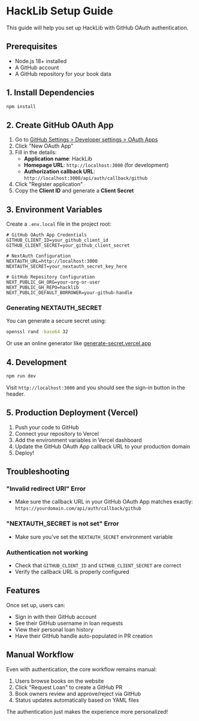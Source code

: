# HackLib Setup Guide

This guide will help you set up HackLib with GitHub OAuth authentication.

## Prerequisites

- Node.js 18+ installed
- A GitHub account
- A GitHub repository for your book data

## 1. Install Dependencies

```bash
npm install
```

## 2. Create GitHub OAuth App

1. Go to [GitHub Settings > Developer settings > OAuth Apps](https://github.com/settings/applications/new)
2. Click "New OAuth App"
3. Fill in the details:
   - **Application name**: HackLib
   - **Homepage URL**: `http://localhost:3000` (for development)
   - **Authorization callback URL**: `http://localhost:3000/api/auth/callback/github`
4. Click "Register application"
5. Copy the **Client ID** and generate a **Client Secret**

## 3. Environment Variables

Create a `.env.local` file in the project root:

```env
# GitHub OAuth App Credentials
GITHUB_CLIENT_ID=your_github_client_id
GITHUB_CLIENT_SECRET=your_github_client_secret

# NextAuth Configuration
NEXTAUTH_URL=http://localhost:3000
NEXTAUTH_SECRET=your_nextauth_secret_key_here

# GitHub Repository Configuration
NEXT_PUBLIC_GH_ORG=your-org-or-user
NEXT_PUBLIC_GH_REPO=hacklib
NEXT_PUBLIC_DEFAULT_BORROWER=your-github-handle
```

### Generating NEXTAUTH_SECRET

You can generate a secure secret using:

```bash
openssl rand -base64 32
```

Or use an online generator like [generate-secret.vercel.app](https://generate-secret.vercel.app/32)

## 4. Development

```bash
npm run dev
```

Visit `http://localhost:3000` and you should see the sign-in button in the header.

## 5. Production Deployment (Vercel)

1. Push your code to GitHub
2. Connect your repository to Vercel
3. Add the environment variables in Vercel dashboard
4. Update the GitHub OAuth App callback URL to your production domain
5. Deploy!

## Troubleshooting

### "Invalid redirect URI" Error
- Make sure the callback URL in your GitHub OAuth App matches exactly: `https://yourdomain.com/api/auth/callback/github`

### "NEXTAUTH_SECRET is not set" Error
- Make sure you've set the `NEXTAUTH_SECRET` environment variable

### Authentication not working
- Check that `GITHUB_CLIENT_ID` and `GITHUB_CLIENT_SECRET` are correct
- Verify the callback URL is properly configured

## Features

Once set up, users can:
- Sign in with their GitHub account
- See their GitHub username in loan requests
- View their personal loan history
- Have their GitHub handle auto-populated in PR creation

## Manual Workflow

Even with authentication, the core workflow remains manual:
1. Users browse books on the website
2. Click "Request Loan" to create a GitHub PR
3. Book owners review and approve/reject via GitHub
4. Status updates automatically based on YAML files

The authentication just makes the experience more personalized!
